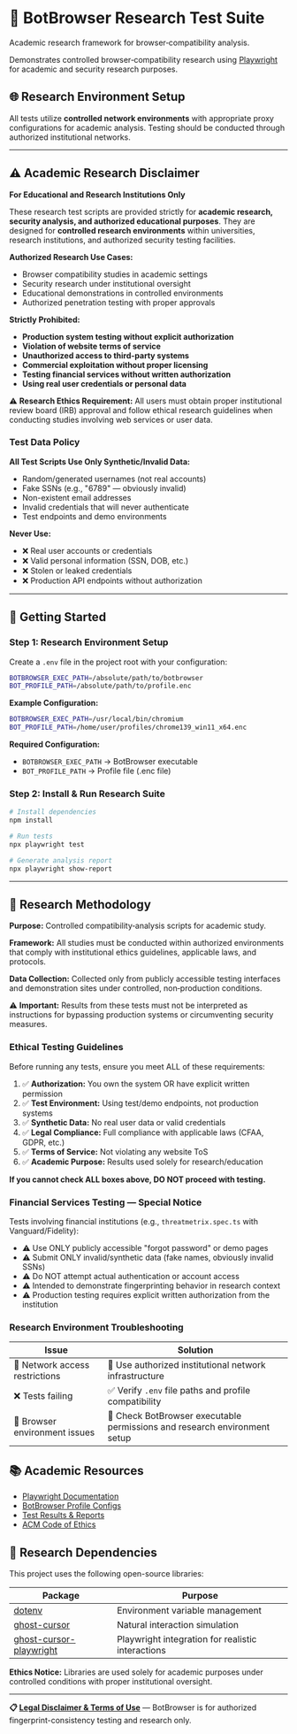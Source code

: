 
# 🔬 BotBrowser Research Test Suite

Academic research framework for browser‑compatibility analysis.

Demonstrates controlled browser‑compatibility research using [Playwright](https://playwright.dev/docs/writing-tests) for academic and security research purposes.

## 🌐 Research Environment Setup

All tests utilize **controlled network environments** with appropriate proxy configurations for academic analysis. Testing should be conducted through authorized institutional networks.

---

## ⚠️ Academic Research Disclaimer

**For Educational and Research Institutions Only**

These research test scripts are provided strictly for **academic research, security analysis, and authorized educational purposes**. They are designed for **controlled research environments** within universities, research institutions, and authorized security testing facilities.

**Authorized Research Use Cases:**
- Browser compatibility studies in academic settings
- Security research under institutional oversight
- Educational demonstrations in controlled environments
- Authorized penetration testing with proper approvals

**Strictly Prohibited:**
- **Production system testing without explicit authorization**
- **Violation of website terms of service**
- **Unauthorized access to third-party systems**
- **Commercial exploitation without proper licensing**
- **Testing financial services without written authorization**
- **Using real user credentials or personal data**

⚠️ **Research Ethics Requirement:** All users must obtain proper institutional review board (IRB) approval and follow ethical research guidelines when conducting studies involving web services or user data.

### Test Data Policy

**All Test Scripts Use Only Synthetic/Invalid Data:**
- Random/generated usernames (not real accounts)
- Fake SSNs (e.g., "6789" — obviously invalid)
- Non-existent email addresses
- Invalid credentials that will never authenticate
- Test endpoints and demo environments

**Never Use:**
- ❌ Real user accounts or credentials
- ❌ Valid personal information (SSN, DOB, etc.)
- ❌ Stolen or leaked credentials
- ❌ Production API endpoints without authorization

---

## 🔧 Getting Started

### Step 1: Research Environment Setup

Create a `.env` file in the project root with your configuration:

```bash
BOTBROWSER_EXEC_PATH=/absolute/path/to/botbrowser
BOT_PROFILE_PATH=/absolute/path/to/profile.enc
```

**Example Configuration:**
```bash
BOTBROWSER_EXEC_PATH=/usr/local/bin/chromium
BOT_PROFILE_PATH=/home/user/profiles/chrome139_win11_x64.enc
```

**Required Configuration:**
- `BOTBROWSER_EXEC_PATH` → BotBrowser executable
- `BOT_PROFILE_PATH` → Profile file (.enc file)

### Step 2: Install & Run Research Suite

```bash
# Install dependencies
npm install

# Run tests
npx playwright test

# Generate analysis report
npx playwright show-report
```

---

## 📝 Research Methodology

**Purpose:** Controlled compatibility‑analysis scripts for academic study.

**Framework:** All studies must be conducted within authorized environments that comply with institutional ethics guidelines, applicable laws, and protocols.

**Data Collection:** Collected only from publicly accessible testing interfaces and demonstration sites under controlled, non‑production conditions.

⚠️ **Important:** Results from these tests must not be interpreted as instructions for bypassing production systems or circumventing security measures.

### Ethical Testing Guidelines

Before running any tests, ensure you meet ALL of these requirements:

1. ✅ **Authorization:** You own the system OR have explicit written permission
2. ✅ **Test Environment:** Using test/demo endpoints, not production systems
3. ✅ **Synthetic Data:** No real user data or valid credentials
4. ✅ **Legal Compliance:** Full compliance with applicable laws (CFAA, GDPR, etc.)
5. ✅ **Terms of Service:** Not violating any website ToS
6. ✅ **Academic Purpose:** Results used solely for research/education

**If you cannot check ALL boxes above, DO NOT proceed with testing.**

### Financial Services Testing — Special Notice

Tests involving financial institutions (e.g., `threatmetrix.spec.ts` with Vanguard/Fidelity):
- ⚠️ Use ONLY publicly accessible "forgot password" or demo pages
- ⚠️ Submit ONLY invalid/synthetic data (fake names, obviously invalid SSNs)
- ⚠️ Do NOT attempt actual authentication or account access
- ⚠️ Intended to demonstrate fingerprinting behavior in research context
- ⚠️ Production testing requires explicit written authorization from the institution

### Research Environment Troubleshooting

| Issue | Solution |
|-------|----------|
| 🛑 Network access restrictions | 🔄 Use authorized institutional network infrastructure |
| ❌ Tests failing | ✅ Verify `.env` file paths and profile compatibility |
| 🐛 Browser environment issues | 🔧 Check BotBrowser executable permissions and research environment setup |

## 📚 Academic Resources

- [Playwright Documentation](https://playwright.dev/docs/writing-tests)
- [BotBrowser Profile Configs](https://github.com/botswin/BotBrowser/blob/main/profiles/PROFILE_CONFIGS.md)
- [Test Results & Reports](./test-results/)
- [ACM Code of Ethics](https://www.acm.org/code-of-ethics)

## 🙏 Research Dependencies

This project uses the following open-source libraries:

| Package | Purpose |
|---------|---------|
| [dotenv](https://www.npmjs.com/package/dotenv) | Environment variable management |
| [ghost-cursor](https://www.npmjs.com/package/ghost-cursor) | Natural interaction simulation |
| [ghost-cursor-playwright](https://www.npmjs.com/package/ghost-cursor-playwright) | Playwright integration for realistic interactions |

**Ethics Notice:** Libraries are used solely for academic purposes under controlled conditions with proper institutional oversight.

---

**📋 [Legal Disclaimer & Terms of Use](https://github.com/botswin/BotBrowser/blob/main/DISCLAIMER.md)** — BotBrowser is for authorized fingerprint-consistency testing and research only.

